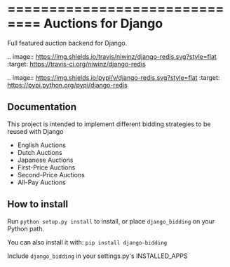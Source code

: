 
==============================
Auctions for Django
==============================

Full featured auction backend for Django.

.. image:: https://img.shields.io/travis/niwinz/django-redis.svg?style=flat
    :target: https://travis-ci.org/niwinz/django-redis

.. image:: https://img.shields.io/pypi/v/django-redis.svg?style=flat
    :target: https://pypi.python.org/pypi/django-redis


Documentation
-------------
This project is intended to implement different bidding strategies to be reused
with Django

* English Auctions
* Dutch Auctions
* Japanese Auctions
* First-Price Auctions
* Second-Price Auctions
* All-Pay Auctions



How to install
--------------

Run ``python setup.py install`` to install,
or place ``django_bidding`` on your Python path.

You can also install it with: ``pip install django-bidding``

Include ``django_bidding``  in your settings.py's INSTALLED_APPS




